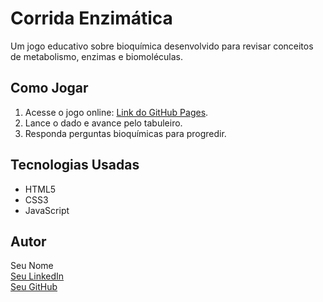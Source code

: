 # Corrida Enzimática

Um jogo educativo sobre bioquímica desenvolvido para revisar conceitos de metabolismo, enzimas e biomoléculas.

## Como Jogar
1. Acesse o jogo online: [Link do GitHub Pages](https://seu-usuario.github.io/corrida-enzimatica/).
2. Lance o dado e avance pelo tabuleiro.
3. Responda perguntas bioquímicas para progredir.

## Tecnologias Usadas
- HTML5
- CSS3
- JavaScript

## Autor
Seu Nome  
[Seu LinkedIn](https://www.linkedin.com/in/seu-perfil)  
[Seu GitHub](https://github.com/seu-usuario)
